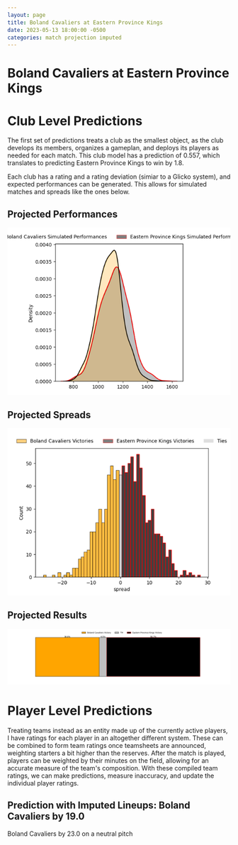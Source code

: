 ```yaml
---  
layout: page  
title: Boland Cavaliers at Eastern Province Kings  
date: 2023-05-13 18:00:00 -0500  
categories: match projection imputed  
---
```

# Boland Cavaliers at Eastern Province Kings

# Club Level Predictions


The first set of predictions treats a club as the smallest object, as the club develops its members, organizes a gameplan, and deploys its players as needed for each match. This club model has a prediction of 0.557, which translates to predicting Eastern Province Kings to win by 1.8.

Each club has a rating and a rating deviation (simiar to a Glicko system), and expected performances can be generated. This allows for simulated matches and spreads like the ones below.
## Projected Performances


![Projected Performances](plots/performances_2023-05-13-EasternProvinceKings-BolandCavaliers.png)
## Projected Spreads


![Projected Spreads](plots/spreads_2023-05-13-EasternProvinceKings-BolandCavaliers.png)
## Projected Results


![Projected Results](plots/resultbar_2023-05-13-EasternProvinceKings-BolandCavaliers.png)
# Player Level Predictions


Treating teams instead as an entity made up of the currently active players, I have ratings for each player in an altogether different system. These can be combined to form team ratings once teamsheets are announced, weighting starters a bit higher than the reserves. After the match is played, players can be weighted by their minutes on the field, allowing for an accurate measure of the team's composition. With these compiled team ratings, we can make predictions, measure inaccuracy, and update the individual player ratings.
## Prediction with Imputed Lineups: Boland Cavaliers by 19.0


Boland Cavaliers by 23.0 on a neutral pitch

